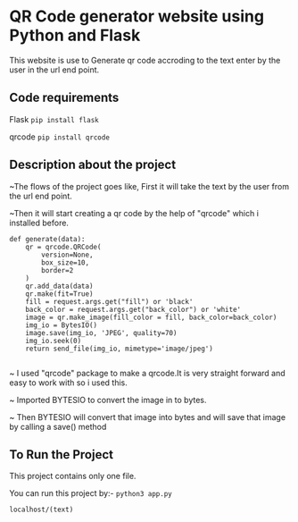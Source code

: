 # QR Code generator website using Python and Flask
This website is use to Generate qr code accroding to the text enter by the user in the url end point.

## Code requirements
Flask `pip install flask`

qrcode `pip install qrcode`


## Description about the project
~The flows of the project goes like, First it will take the text by the user from the url end point.


~Then it will start creating a qr code by the help of "qrcode" which i installed before.


```
def generate(data):
    qr = qrcode.QRCode(
        version=None,
        box_size=10,
        border=2   
    )
    qr.add_data(data)
    qr.make(fit=True)
    fill = request.args.get("fill") or 'black'
    back_color = request.args.get("back_color") or 'white'
    image = qr.make_image(fill_color = fill, back_color=back_color)
    img_io = BytesIO()
    image.save(img_io, 'JPEG', quality=70)
    img_io.seek(0)
    return send_file(img_io, mimetype='image/jpeg')
    
```
    
    
~ I used "qrcode" package to make a qrcode.It is very straight forward and easy to work with so i used this.

~ Imported BYTESIO to convert the image in to bytes.

~ Then BYTESIO will convert that image into bytes and will save that image by calling a save() method

## To Run the Project
This project contains only one file.

You can run this project by:-
`python3 app.py`

`localhost/(text)`
